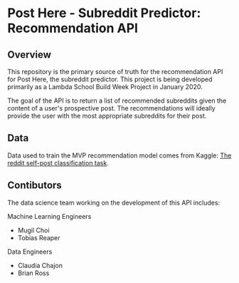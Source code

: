 # Post Here - Subreddit Predictor: Recommendation API

## Overview

This repository is the primary source of truth for the recommendation API for Post Here, the subreddit predictor.
This project is being developed primarily as a Lambda School Build Week Project in January 2020.

The goal of the API is to return a list of recommended subreddits given the content of a user's prospective post.
The recommendations will ideally provide the user with the most appropriate subreddits for their post.

## Data

Data used to train the MVP recommendation model comes from Kaggle: [The reddit self-post classification task](https://www.kaggle.com/mswarbrickjones/reddit-selfposts).

## Contibutors

The data science team working on the development of this API includes:

Machine Learning Engineers

- Mugil Choi
- Tobias Reaper

Data Engineers

- Claudia Chajon
- Brian Ross
